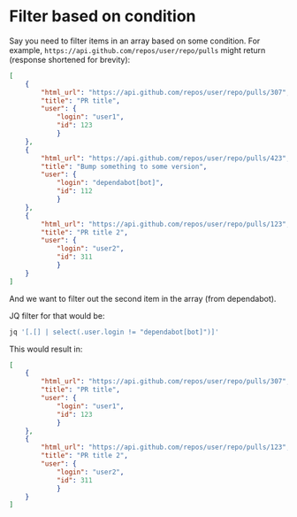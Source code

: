 Filter based on condition
===

Say you need to filter items in an array based on some condition. For example,
`https://api.github.com/repos/user/repo/pulls` might return (response shortened
for brevity):

```json
[
    {
        "html_url": "https://api.github.com/repos/user/repo/pulls/307",
        "title": "PR title",
        "user": {
            "login": "user1",
            "id": 123
            }
    },
    {
        "html_url": "https://api.github.com/repos/user/repo/pulls/423",
        "title": "Bump something to some version",
        "user": {
            "login": "dependabot[bot]",
            "id": 112
            }
    },
    {
        "html_url": "https://api.github.com/repos/user/repo/pulls/123",
        "title": "PR title 2",
        "user": {
            "login": "user2",
            "id": 311
            }
    }
]
```
And we want to filter out the second item in the array (from dependabot).

JQ filter for that would be:

```bash
jq '[.[] | select(.user.login != "dependabot[bot]")]'
```

This would result in:

```json
[
    {
        "html_url": "https://api.github.com/repos/user/repo/pulls/307",
        "title": "PR title",
        "user": {
            "login": "user1",
            "id": 123
            }
    },
    {
        "html_url": "https://api.github.com/repos/user/repo/pulls/123",
        "title": "PR title 2",
        "user": {
            "login": "user2",
            "id": 311
            }
    }
]
```
